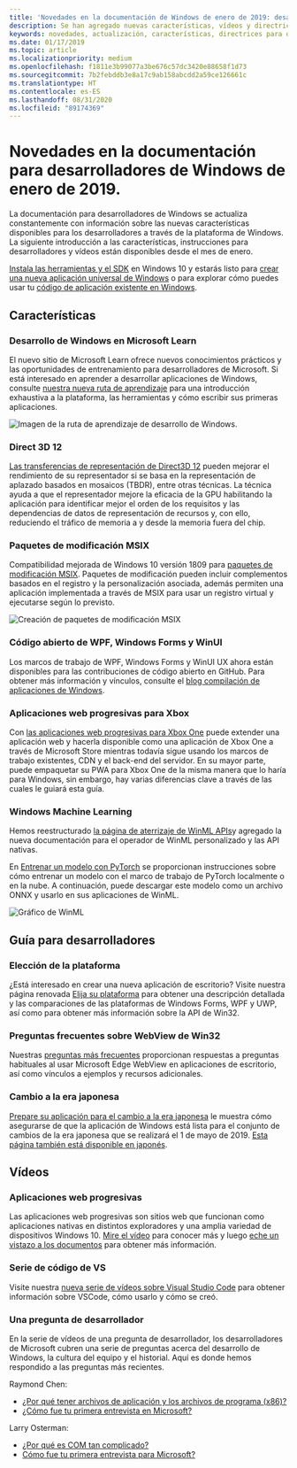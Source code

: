 ```yaml
---
title: 'Novedades en la documentación de Windows de enero de 2019: desarrollar aplicaciones para UWP'
description: Se han agregado nuevas características, vídeos y directrices para desarrolladores a la documentación para los desarrolladores de Windows 10 de enero de 2019.
keywords: novedades, actualización, características, directrices para desarrolladores, Windows 10, enero.
ms.date: 01/17/2019
ms.topic: article
ms.localizationpriority: medium
ms.openlocfilehash: f1811e3b99077a3be676c57dc3420e88658f1d73
ms.sourcegitcommit: 7b2febddb3e8a17c9ab158abcdd2a59ce126661c
ms.translationtype: HT
ms.contentlocale: es-ES
ms.lasthandoff: 08/31/2020
ms.locfileid: "89174369"
---
```

# <a name="whats-new-in-the-windows-developer-docs-in-january-2019"></a>Novedades en la documentación para desarrolladores de Windows de enero de 2019.

La documentación para desarrolladores de Windows se actualiza constantemente con información sobre las nuevas características disponibles para los desarrolladores a través de la plataforma de Windows. La siguiente introducción a las características, instrucciones para desarrolladores y vídeos están disponibles desde el mes de enero.

[Instala las herramientas y el SDK](https://developer.microsoft.com/windows/downloads#_blank) en Windows 10 y estarás listo para [crear una nueva aplicación universal de Windows](../get-started/create-uwp-apps.md) o para explorar cómo puedes usar tu [código de aplicación existente en Windows](../porting/index.md).

## <a name="features"></a>Características

### <a name="windows-development-on-microsoft-learn"></a>Desarrollo de Windows en Microsoft Learn

El nuevo sitio de Microsoft Learn ofrece nuevos conocimientos prácticos y las oportunidades de entrenamiento para desarrolladores de Microsoft. Si está interesado en aprender a desarrollar aplicaciones de Windows, consulte [nuestra nueva ruta de aprendizaje](/learn/paths/develop-windows10-apps/) para una introducción exhaustiva a la plataforma, las herramientas y cómo escribir sus primeras aplicaciones.

![Imagen de la ruta de aprendizaje de desarrollo de Windows.](images/windows-learn.png)

### <a name="direct-3d-12"></a>Direct 3D 12

[Las transferencias de representación de Direct3D 12](/windows/desktop/direct3d12/direct3d-12-render-passes) pueden mejorar el rendimiento de su representador si se basa en la representación de aplazado basados en mosaicos (TBDR), entre otras técnicas. La técnica ayuda a que el representador mejore la eficacia de la GPU habilitando la aplicación para identificar mejor el orden de los requisitos y las dependencias de datos de representación de recursos y, con ello, reduciendo el tráfico de memoria a y desde la memoria fuera del chip.

### <a name="msix-modification-packages"></a>Paquetes de modificación MSIX

Compatibilidad mejorada de Windows 10 versión 1809 para [paquetes de modificación MSIX](/windows/msix/modification-package-1809-update). Paquetes de modificación pueden incluir complementos basados en el registro y la personalización asociada, además permiten una aplicación implementada a través de MSIX para usar un registro virtual y ejecutarse según lo previsto.

![Creación de paquetes de modificación MSIX](images/msix-modification-package.png)

### <a name="open-source-of-wpf-windows-forms-and-winui"></a>Código abierto de WPF, Windows Forms y WinUI

Los marcos de trabajo de WPF, Windows Forms y WinUI UX ahora están disponibles para las contribuciones de código abierto en GitHub. Para obtener más información y vínculos, consulte el [blog compilación de aplicaciones de Windows](https://blogs.windows.com/buildingapps/2018/12/04/announcing-open-source-of-wpf-windows-forms-and-winui-at-microsoft-connect-2018/#OKZjJs1VVTrMMtkL.97).

### <a name="progressive-web-apps-for-xbox"></a>Aplicaciones web progresivas para Xbox

Con [las aplicaciones web progresivas para Xbox One](/microsoft-edge/progressive-web-apps/xbox-considerations) puede extender una aplicación web y hacerla disponible como una aplicación de Xbox One a través de Microsoft Store mientras todavía sigue usando los marcos de trabajo existentes, CDN y el back-end del servidor. En su mayor parte, puede empaquetar su PWA para Xbox One de la misma manera que lo haría para Windows, sin embargo, hay varias diferencias clave a través de las cuales le guiará esta guía.

### <a name="windows-machine-learning"></a>Windows Machine Learning

Hemos reestructurado [la página de aterrizaje de WinML APIs](/windows/ai/api-reference)y agregado la nueva documentación para el operador de WinML personalizado y las API nativas.

En [Entrenar un modelo con PyTorch](/windows/ai/train-model-pytorch) se proporcionan instrucciones sobre cómo entrenar un modelo con el marco de trabajo de PyTorch localmente o en la nube. A continuación, puede descargar este modelo como un archivo ONNX y usarlo en sus aplicaciones de WinML.

![Gráfico de WinML](images/winml-graphic.png)

## <a name="developer-guidance"></a>Guía para desarrolladores

### <a name="choose-your-platform"></a>Elección de la plataforma

¿Está interesado en crear una nueva aplicación de escritorio? Visite nuestra página renovada [Elija su plataforma](/windows/desktop/choose-your-technology) para obtener una descripción detallada y las comparaciones de las plataformas de Windows Forms, WPF y UWP, así como para obtener más información sobre la API de Win32.

### <a name="faqs-on-win32-webview"></a>Preguntas frecuentes sobre WebView de Win32

Nuestras [preguntas más frecuentes](/windows/communitytoolkit/controls/wpf-winforms/webview#frequently-asked-questions-faqs) proporcionan respuestas a preguntas habituales al usar Microsoft Edge WebView en aplicaciones de escritorio, así como vínculos a ejemplos y recursos adicionales.

### <a name="japanese-era-change"></a>Cambio a la era japonesa

[Prepare su aplicación para el cambio a la era japonesa](../design/globalizing/japanese-era-change.md) le muestra cómo asegurarse de que la aplicación de Windows está lista para el conjunto de cambios de la era japonesa que se realizará el 1 de mayo de 2019. [Esta página también está disponible en japonés](../design/globalizing/japanese-era-change.md).

## <a name="videos"></a>Vídeos

### <a name="progressive-web-apps"></a>Aplicaciones web progresivas

Las aplicaciones web progresivas son sitios web que funcionan como aplicaciones nativas en distintos exploradores y una amplia variedad de dispositivos Windows 10. [Mire el vídeo](https://youtu.be/ugAewC3308Y) para conocer más y luego [eche un vistazo a los documentos](https://developer.microsoft.com/windows/pwa) para obtener más información.

### <a name="vs-code-series"></a>Serie de código de VS

Visite nuestra [nueva serie de vídeos sobre Visual Studio Code](https://www.youtube.com/playlist?list=PLlrxD0HtieHjQX77y-0sWH9IZBTmv1tTx) para obtener información sobre VSCode, cómo usarlo y cómo se creó.

### <a name="one-dev-question"></a>Una pregunta de desarrollador

En la serie de vídeos de una pregunta de desarrollador, los desarrolladores de Microsoft cubren una serie de preguntas acerca del desarrollo de Windows, la cultura del equipo y el historial. Aquí es donde hemos respondido a las preguntas más recientes.

Raymond Chen:

* [¿Por qué tener archivos de aplicación y los archivos de programa (x86)?](https://youtu.be/qRb6otsHG5c)
* [¿Cómo fue tu primera entrevista en Microsoft?](https://youtu.be/MfzzbNp8kfw)

Larry Osterman:

* [¿Por qué es COM tan complicado?](https://youtu.be/-gkXAV-StVA)
* [Cómo fue tu primera entrevista para Microsoft?](https://youtu.be/N7o9eJpFYco)